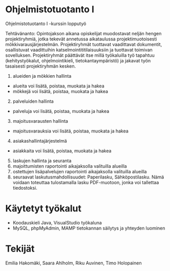 # Ohjelmistotuotanto I
Ohjelmistotuotanto I -kurssin lopputyö

Tehtävänanto:
Opintojakson aikana opiskelijat muodostavat neljän hengen projektiryhmiä, jotka tekevät annetussa aikataulussa projektimuotoisesti mökkivarausjärjestelmän. 
Projektiryhmät tuottavat vaadittavat dokumentit, osallistuvat vaadittuihin katselmointititilaisuuksiin ja tuottavat toimivan sovelluksen. 
Projektiryhmät päättävät itse millä työkaluilla työ tapahtuu (kehitystyökalut, ohjelmointikieli, tietokantaympäristö) ja jakavat työn tasaisesti projektiryhmän kesken.

1. alueiden ja mökkien hallinta
  - alueita voi lisätä, poistaa, muokata ja hakea
  - mökkejä voi lisätä, poistaa, muokata ja hakea
2. palveluiden hallinta
  - palveluja voi lisätä, poistaa, muokata ja hakea
3. majoitusvarausten hallinta
  - majoitusvarauksia voi lisätä, poistaa, muokata ja hakea
4. asiakashallintajärjestelmä
  - asiakkaita voi lisätä, poistaa, muokata ja hakea
5. laskujen hallinta ja seuranta
6. majoittumisten raportointi aikajaksolla valituilla alueilla
7. ostettujen lisäpalvelujen raportointi aikajaksolla valituilla alueilla
8. seuraavat laskutusmahdollisuudet: Paperilasku, Sähköpostilasku. Nämä voidaan toteuttaa tulostamalla lasku PDF-muotoon, jonka voi tallettaa tiedostoksi.

# Käytetyt työkalut
- Koodauskieli Java, VisualStudio työkaluna
- MySQL, phpMyAdmin, MAMP tietokannan säilytys ja yhteyden luominen

# Tekijät
Emilia Hakomäki, Saara Ahlholm, Riku Auvinen, Timo Holopainen
